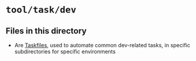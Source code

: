 # `tool/task/dev`

## Files in this directory

- Are [Taskfiles](https://taskfile.dev), used to automate common dev-related tasks, in specific subdirectories for specific environments
